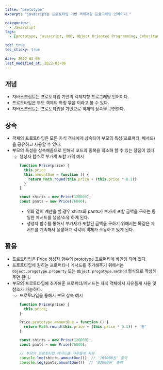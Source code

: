 ```yaml
---
title: "prototype"
excerpt: "javacript는 프로토타입 기반 객체지향 프로그래밍 언어이다."

categories:
  - JavaScript
tags:
  - [prototype, javascript, OOP, Object Oriented Programming, inheritance]

toc: true
toc_sticky: true
 
date: 2022-03-06
last_modified_at: 2022-03-06
---
```


## 개념

- 자바스크립트는 프로토타입 기반의 객체지향 프로그래밍 언어이다.
- 프로토타입은 부모 객체의 특징 묶음 이라고 볼 수 있다.
- 자바스크립트는 프로토타입을 기반으로 객체의 상속을 구현한다.

## 상속

- 객체의 프로토타입은 모든 자식 객체에게 상속되어 부모의 특성(프로퍼티, 메서드)을 공유하고 사용할 수 있다.
- 부모의 특성을 상속해줌으로 인해서 코드의 중복을 최소화 할 수 있는 장점이 있다.
  - 생성자 함수로 부가세 포함 가격 예시
    ```jsx
    function Price(price) {
      this.price
      this.amountDue = function () {
        return Math.round(this.price + (this.price * 0.1))
      }
    }

    const shirts = new Price(126000);
    const pants = new Price(76000);
    ```
    - 위와 같이 계산을 할 경우 shirts와 pants가 부가세 포함 금액을 구하는 동일한 메서드를 생성/소유 하게 된다.
    - 생성자 함수를 통해서 부가세가 포함된 금액을 구하기 위해서는 똑같은 메서드를 계속해서 생성하고 각각의 객체가 소유하고 있게 된다.

## 활용

- 프로토타입은 Price 생성자 함수의 prototype 프로퍼티에 바인딩 되어 있다.
- 프로토타입에 원하는 프로퍼티나 메서드를 추가해주기 위해서는 `Object.progotype.property` 또는 `Object.progotype.method` 형식으로 작성해주면 된다.
- 부모의 프로토타입에 추가해준 프로퍼티/메서드는 자식 객체에서 자유롭게 사용 및 참조가 가능하다.
  - 프로토타입을 통해서 부모 상속 예시
    ```jsx
    function Price(price) {
      this.price;
    }

    Price.prototype.amountDue = function () {
      return Math.round(this.price + (this.price * 0.1)) + '원'
    }

    const shirts = new Price(126000);
    const pants = new Price(76000);

    // 부모의 프로토타입 메서드를 자유롭게 사용
    console.log(shirts.amountDue())  // '165000원' 출력 
    console.log(pants.amountDue())  // '83600원' 출력
    ```

